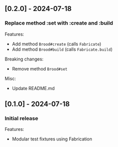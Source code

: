 ## [0.2.0] - 2024-07-18
### Replace method :set with :create and :build

Features:

* Add method `Brood#create` (calls `Fabricate`)
* Add method `Brood#build` (calls `Fabricate.build`)

Breaking changes:

* Remove method `Brood#set`

Misc:

* Update README.md

## [0.1.0] - 2024-07-18
### Initial release

Features:

* Modular test fixtures using Fabrication
